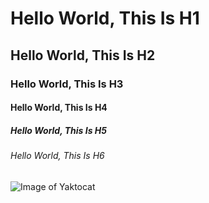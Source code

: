 # Hello World, This Is H1
## Hello World, This Is H2
### Hello World, This Is H3
#### Hello World, This Is H4
##### Hello World, This Is H5
###### Hello World, This Is H6


![Image of Yaktocat](https://octodex.github.com/images/yaktocat.png)
